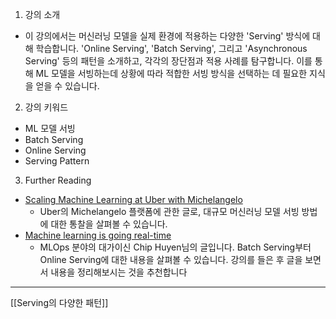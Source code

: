 1. 강의 소개

- 이 강의에서는 머신러닝 모델을 실제 환경에 적용하는 다양한 'Serving' 방식에 대해 학습합니다. 'Online Serving', 'Batch Serving', 그리고 'Asynchronous Serving' 등의 패턴을 소개하고, 각각의 장단점과 적용 사례를 탐구합니다. 이를 통해 ML 모델을 서빙하는데 상황에 따라 적합한 서빙 방식을 선택하는 데 필요한 지식을 얻을 수 있습니다.
    

2. 강의 키워드

- ML 모델 서빙
- Batch Serving
- Online Serving
- Serving Pattern

3. Further Reading

- [Scaling Machine Learning at Uber with Michelangelo](https://www.uber.com/en-KR/blog/scaling-michelangelo/)
    - Uber의 Michelangelo 플랫폼에 관한 글로, 대규모 머신러닝 모델 서빙 방법에 대한 통찰을 살펴볼 수 있습니다.
- [Machine learning is going real-time](https://huyenchip.com/2020/12/27/real-time-machine-learning.html)
    - MLOps 분야의 대가이신 Chip Huyen님의 글입니다. Batch Serving부터 Online Serving에 대한 내용을 살펴볼 수 있습니다. 강의를 들은 후 글을 보면서 내용을 정리해보시는 것을 추천합니다

---
[[Serving의 다양한 패턴]]